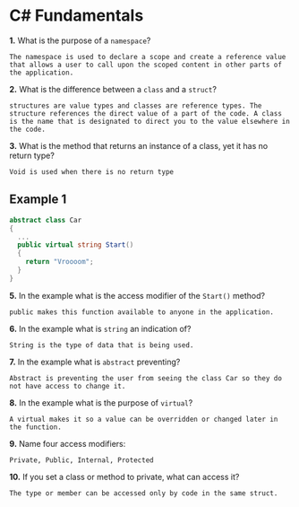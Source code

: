 # C# Fundamentals


**1.** What is the purpose of a `namespace`?
<!-- enter you answer in the space below -->
```
The namespace is used to declare a scope and create a reference value that allows a user to call upon the scoped content in other parts of the application.
```
**2.** What is the difference between a `class` and a `struct`?
<!-- enter you answer in the space below -->
```
structures are value types and classes are reference types. The structure references the direct value of a part of the code. A class is the name that is designated to direct you to the value elsewhere in the code.
```
**3.** What is the method that returns an instance of a class, yet it has no return type?
<!-- enter you answer in the space below -->
```
Void is used when there is no return type
```
## Example 1
```c#
abstract class Car
{
  ...
  public virtual string Start()
  {
    return "Vroooom";
  }
}
```
**5.** In the example what is the access modifier of the `Start()` method?
<!-- enter you answer in the space below -->
```
public makes this function available to anyone in the application.
```
**6.** In the example what is `string` an indication of?
<!-- enter you answer in the space below -->
```
String is the type of data that is being used.
```
**7.** In the example what is `abstract` preventing?
<!-- enter you answer in the space below -->
```
Abstract is preventing the user from seeing the class Car so they do not have access to change it.
```
**8.** In the example what is the purpose of `virtual`?
<!-- enter you answer in the space below -->
```
A virtual makes it so a value can be overridden or changed later in the function.
```
**9.** Name four access modifiers:
<!-- enter you answer in the space below -->
```
Private, Public, Internal, Protected
```
**10.** If you set a class or method to private, what can access it?
<!-- enter you answer in the space below -->
```
The type or member can be accessed only by code in the same struct.
```